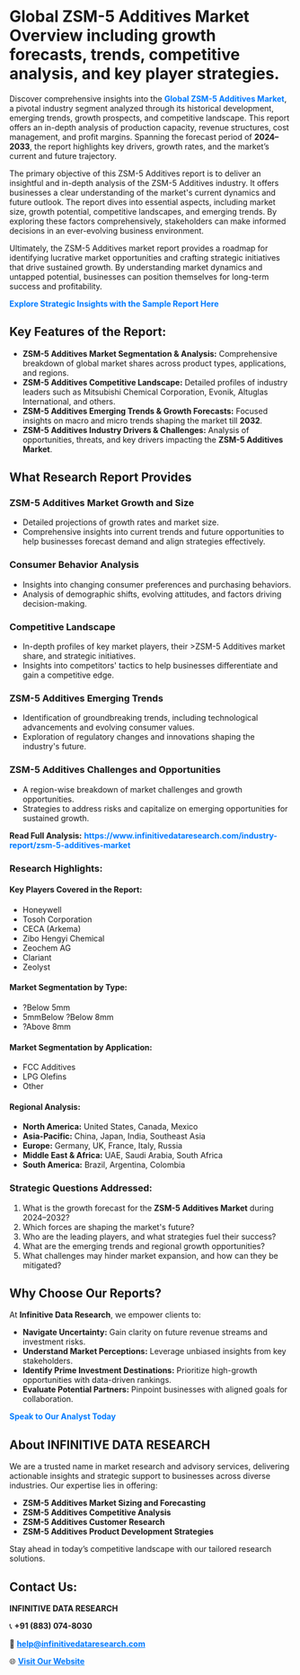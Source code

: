<h1>Global ZSM-5 Additives Market Overview including growth forecasts, trends, competitive analysis, and key player strategies.</h1>
<p>
Discover comprehensive insights into the 
<a href="https://www.infinitivedataresearch.com/industry-report/zsm-5-additives-market" rel="dofollow" style="color: #007BFF; text-decoration: none;"><strong>Global ZSM-5 Additives Market</strong></a>, a pivotal industry segment analyzed through its historical development, emerging trends, growth prospects, and competitive landscape. This report offers an in-depth analysis of production capacity, revenue structures, cost management, and profit margins. Spanning the forecast period of <strong>2024–2033</strong>, the report highlights key drivers, growth rates, and the market’s current and future trajectory.
</p>
<p>
The primary objective of this ZSM-5 Additives report is to deliver an insightful and in-depth analysis of the ZSM-5 Additives industry. It offers businesses a clear understanding of the market's current dynamics and future outlook. The report dives into essential aspects, including market size, growth potential, competitive landscapes, and emerging trends. By exploring these factors comprehensively, stakeholders can make informed decisions in an ever-evolving business environment.
</p>
<p>
Ultimately, the ZSM-5 Additives market report provides a roadmap for identifying lucrative market opportunities and crafting strategic initiatives that drive sustained growth. By understanding market dynamics and untapped potential, businesses can position themselves for long-term success and profitability.
</p>
<p>
<a href="https://www.infinitivedataresearch.com/request-sample/reportId=105702" style="color: #007BFF; text-decoration: none;"><strong>Explore Strategic Insights with the Sample Report Here</strong></a>
</p>

<h2>Key Features of the Report:</h2>
<ul>
<li><strong>ZSM-5 Additives Market Segmentation & Analysis:</strong> Comprehensive breakdown of global market shares across product types, applications, and regions.</li>
<li><strong>ZSM-5 Additives Competitive Landscape:</strong> Detailed profiles of industry leaders such as Mitsubishi Chemical Corporation, Evonik, Altuglas International, and others.</li>
<li><strong>ZSM-5 Additives Emerging Trends & Growth Forecasts:</strong> Focused insights on macro and micro trends shaping the market till <strong>2032</strong>.</li>
<li><strong>ZSM-5 Additives Industry Drivers & Challenges:</strong> Analysis of opportunities, threats, and key drivers impacting the <strong>ZSM-5 Additives Market</strong>.</li>
</ul>

<h2>What Research Report Provides</h2>
<h3>ZSM-5 Additives Market Growth and Size</h3>
<ul>
<li>Detailed projections of growth rates and market size.</li>
<li>Comprehensive insights into current trends and future opportunities to help businesses forecast demand and align strategies effectively.</li>
</ul>

<h3>Consumer Behavior Analysis</h3>
<ul>
<li>Insights into changing consumer preferences and purchasing behaviors.</li>
<li>Analysis of demographic shifts, evolving attitudes, and factors driving decision-making.</li>
</ul>

<h3>Competitive Landscape</h3>
<ul>
<li>In-depth profiles of key market players, their >ZSM-5 Additives market share, and strategic initiatives.</li>
<li>Insights into competitors' tactics to help businesses differentiate and gain a competitive edge.</li>
</ul>

<h3>ZSM-5 Additives Emerging Trends</h3>
<ul>
<li>Identification of groundbreaking trends, including technological advancements and evolving consumer values.</li>
<li>Exploration of regulatory changes and innovations shaping the industry's future.</li>
</ul>

<h3>ZSM-5 Additives Challenges and Opportunities</h3>
<ul>
<li>A region-wise breakdown of market challenges and growth opportunities.</li>
<li>Strategies to address risks and capitalize on emerging opportunities for sustained growth.</li>
</ul>
<p><strong>Read Full Analysis:</strong> <a href="https://www.infinitivedataresearch.com/industry-report/zsm-5-additives-market" rel="dofollow" style="color: #007BFF; text-decoration: none;"><strong>https://www.infinitivedataresearch.com/industry-report/zsm-5-additives-market</strong></a></p>
<h3>Research Highlights:</h3>
<h4>Key Players Covered in the Report:</h4>
<ul><li>Honeywell</li><li>Tosoh Corporation</li><li>CECA (Arkema)</li><li>Zibo Hengyi Chemical</li><li>Zeochem AG</li><li>Clariant</li><li>Zeolyst</li></ul>
<h4>Market Segmentation by Type:</h4>
<ul><li>?Below 5mm</li><li>5mmBelow ?Below 8mm</li><li>?Above 8mm</li></ul>
<h4>Market Segmentation by Application:</h4>
<ul><li>FCC Additives</li><li>LPG Olefins</li><li>Other</li></ul>

<h4>Regional Analysis:</h4>
<ul>
<li><strong>North America:</strong> United States, Canada, Mexico</li>
<li><strong>Asia-Pacific:</strong> China, Japan, India, Southeast Asia</li>
<li><strong>Europe:</strong> Germany, UK, France, Italy, Russia</li>
<li><strong>Middle East & Africa:</strong> UAE, Saudi Arabia, South Africa</li>
<li><strong>South America:</strong> Brazil, Argentina, Colombia</li>
</ul>

<h3>Strategic Questions Addressed:</h3>
<ol>
<li>What is the growth forecast for the <strong>ZSM-5 Additives Market</strong> during 2024–2032?</li>
<li>Which forces are shaping the market's future?</li>
<li>Who are the leading players, and what strategies fuel their success?</li>
<li>What are the emerging trends and regional growth opportunities?</li>
<li>What challenges may hinder market expansion, and how can they be mitigated?</li>
</ol>

<h2>Why Choose Our Reports?</h2>
<p>At <strong>Infinitive Data Research</strong>, we empower clients to:</p>
<ul>
<li><strong>Navigate Uncertainty:</strong> Gain clarity on future revenue streams and investment risks.</li>
<li><strong>Understand Market Perceptions:</strong> Leverage unbiased insights from key stakeholders.</li>
<li><strong>Identify Prime Investment Destinations:</strong> Prioritize high-growth opportunities with data-driven rankings.</li>
<li><strong>Evaluate Potential Partners:</strong> Pinpoint businesses with aligned goals for collaboration.</li>
</ul>
<p><a href="https://www.infinitivedataresearch.com/industry-report/zsm-5-additives-market" rel="dofollow" style="color: #007BFF; text-decoration: none;"><strong>Speak to Our Analyst Today</strong></a></p>

<h2>About INFINITIVE DATA RESEARCH</h2>
<p>We are a trusted name in market research and advisory services, delivering actionable insights and strategic support to businesses across diverse industries. Our expertise lies in offering:</p>
<ul>
<li><strong>ZSM-5 Additives Market Sizing and Forecasting</strong></li>
<li><strong>ZSM-5 Additives Competitive Analysis</strong></li>
<li><strong>ZSM-5 Additives Customer Research</strong></li>
<li><strong>ZSM-5 Additives Product Development Strategies</strong></li>
</ul>
<p>Stay ahead in today’s competitive landscape with our tailored research solutions.</p>

<h2>Contact Us:</h2>
<p><strong>INFINITIVE DATA RESEARCH</strong></p>
<p>📞 <strong>+91 (883) 074-8030</strong></p>
<p>📧 <strong><a href="mailto:help@infinitivedataresearch.com" style="color: #007BFF;">help@infinitivedataresearch.com</a></strong></p>
<p>🌐 <strong><a href="https://www.infinitivedataresearch.com" rel="dofollow" style="color: #007BFF;">Visit Our Website</a></strong></p>